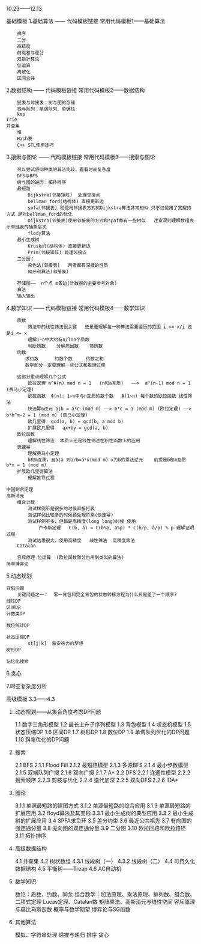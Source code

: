 10.23——12.13

基础模板
1.基础算法 —— 代码模板链接 常用代码模板1——基础算法

        排序
        二分
        高精度
        前缀和与差分
        双指针算法
        位运算
        离散化
        区间合并



2.数据结构 —— 代码模板链接 常用代码模板2——数据结构

        链表与邻接表：树与图的存储
        栈与队列：单调队列、单调栈
        kmp
    Trie
    并查集
        堆
        Hash表
        C++ STL使用技巧



3.搜索与图论 —— 代码模板链接 常用代码模板3——搜索与图论

        可以尝试将同种类的算法比较，看看时间复杂度
        DFS与BFS
        树与图的遍历：拓扑排序
        最短路
            Dijkstra(邻接矩阵)  处理邻接点
            bellman_ford(结构体) 直接更新边
            spfa(邻接表) 和使用邻接表方式的Dijkstra算法非常相似 只不过使用了宽搜的方式 是对bellman_ford的优化   
            Dijkstra(邻接表)使用邻接表的方式和spaf都有一些相似   注意深刻理解数组表示单链表的抽象层次
            flody算法
        最小生成树
            Kruskal(结构体) 直接更新边
            Prim(邻接矩阵) 处理邻接点
        二分图：
            染色法(邻接表)   两者都有深搜的性质
            匈牙利算法(邻接表)
    
        存储图——  n个点 m条边(计数器的主要参考对象)
        算法
        输入输出

4.数学知识 —— 代码模板链接 常用代码模板4——数学知识

        质数
            筛法中的线性筛法很关键   还是要理解每一种算法需要遍历的范围 i <= x/i 还是i <= x
            理解1~n中大约有n/lnn个质数
            判断质数    分解质因数    筛质数
        约数
           求约数      约数个数     约数之和
           数学部分一定要理解一些公式和推理过程 
    
        这部分重点理解几个公式
            欧拉定理 a^Φ(n) mod n = 1   (n和a互质)   ——>  a^(n-1) mod n = 1 (费马小定理)         
            欧拉函数  Φ(n): 1~n中与n互质的数个数   Φ(1~n) 每个数的欧拉函数 线性筛法 
            快速幂&逆元 a|b = a*c (mod m) ——> b*c = 1 (mod m) (欧拉定理) ——>   b*b^m-2 = 1 (mod m) (费马小定理) 
            欧几里得  gcd(a, b) = gcd(b, a mod b)
            扩展欧几里得   ax+by = gcd(a, b) 
        欧拉函数
            理解线性筛法  本质上还是线性筛法在积性函数上的应用
        快速幂
            理解费马小定理 
            b和m互质，且b|a 则a/b=a*x(mod m) x为b的乘法逆元    前提是b和m互质    b*x = 1 (mod m)
        扩展欧几里得算法
            理解推导过程
    
    中国剩余定理
    高斯消元
        组合计数
            测试样例不是很多的时候直接打表
            测试样例比较多的时候预处理阶乘(快速幂)            
            测试样例不多，但都是高精度(long long)时候 使用
                卢卡斯定理   C(b, a) = C(b%p, a%p) * C(b/p, a/p) % p 理解证明过程
            测试结果很大，使用高精度   线性筛法  高精度乘法          
        Catalan
                 
        容斥原理 位运算  (欧拉函数部分也用到类似的算法)
    简单博弈论



5.动态规划

    背包问题
        关键问题之一：  零一背包和完全背包的状态转移方程为什么只是差了一个顺序?
    线性DP
    区间DP
    计数类DP
    
    数位统计DP
    
    状态压缩DP
            st[j|k]  蒙安德力的梦想  
    树形DP
    
    记忆化搜索


6.贪心

7.时空复杂度分析


高级模板
3.3——4.3

1. 动态规划——从集合角度考虑DP问题

    1.1 数字三角形模型
    1.2 最长上升子序列模型
    1.3 背包模型
    1.4 状态机模型
    1.5 状态压缩DP
    1.6 区间DP
    1.7 树形DP
    1.8 数位DP
    1.9 单调队列优化的DP问题
    1.10 斜率优化的DP问题

2. 搜索

    2.1 BFS
    2.1.1 Flood Fill
    2.1.2 最短路模型
    2.1.3 多源BFS
    2.1.4 最小步数模型
    2.1.5 双端队列广搜
    2.1.6 双向广搜
    2.1.7 A*
    2.2 DFS
    2.2.1 连通性模型
    2.2.2 搜索顺序
    2.2.3 剪枝与优化
    2.2.4 迭代加深
    2.2.5 双向DFS
    2.2.6 IDA*



3. 图论

    3.1.1 单源最短路的建图方式
    3.1.2 单源最短路的综合应用
    3.1.3 单源最短路的扩展应用
    3.2 floyd算法及其变形
    3.3.1 最小生成树的典型应用
    3.3.2 最小生成树的扩展应用
    3.4 SPFA求负环
    3.5 差分约束
    3.6 最近公共祖先
    3.7 有向图的强连通分量
    3.8 无向图的双连通分量
    3.9 二分图
    3.10 欧拉回路和欧拉路径
    3.11 拓扑排序



4. 高级数据结构

    4.1 并查集
    4.2 树状数组
    4.3.1 线段树（一）
    4.3.2 线段树（二）
    4.4 可持久化数据结构
    4.5 平衡树——Treap
    4.6 AC自动机


5. 数学知识

    数论：质数、约数、同余
    组合数学：加法原理、乘法原理、排列数、组合数、二项式定理
    Lucas定理、Catalan数
    矩阵乘法、高斯消元与线性空间
    容斥原理与莫比乌斯函数
    概率与数学期望
    博弈论与SG函数


6. 其他算法

    模拟、字符串处理
    递推与递归
    排序
    贪心